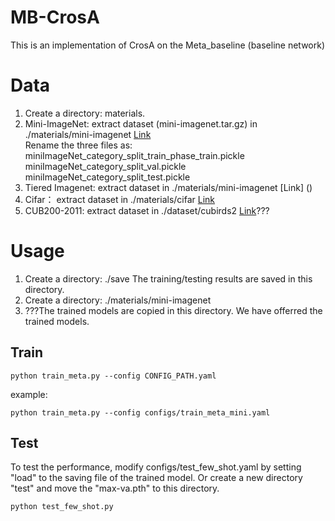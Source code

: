 # MB-CrosA
This is an implementation of CrosA on the Meta_baseline (baseline network)

# Data
1. Create a directory: materials. 
2. Mini-ImageNet: extract dataset (mini-imagenet.tar.gz) in ./materials/mini-imagenet  [Link](https://drive.google.com/file/d/16V_ZlkW4SsnNDtnGmaBRq2OoPmUOc5mY/view?pli=1)
   <br>Rename the three files as:
          <br>  miniImageNet_category_split_train_phase_train.pickle
          <br>  miniImageNet_category_split_val.pickle
          <br>  miniImageNet_category_split_test.pickle
4. Tiered Imagenet: extract dataset in ./materials/mini-imagenet  [Link] ()
5. Cifar： extract dataset in ./materials/cifar [Link](https://drive.google.com/file/d/1JfnX_8MIHHOdmiOTX96B8IGSgR8d6hZL/view?usp=drive_link)
6. CUB200-2011: extract dataset in ./dataset/cubirds2  [Link](https://drive.google.com/file/d/1hbzc_P1FuxMkcabkgn9ZKinBwW683j45/view)???

# Usage
1. Create a directory: ./save The training/testing results are saved in this directory.
2. Create a directory: ./materials/mini-imagenet
3. ???The trained models are copied in this directory. We have offerred the trained models.
## Train
```
python train_meta.py --config CONFIG_PATH.yaml
```
example:
```
python train_meta.py --config configs/train_meta_mini.yaml
```

## Test
To test the performance, modify configs/test_few_shot.yaml by setting "load" to the saving file of the trained model. Or create a new directory "test" and move the "max-va.pth" to this directory.
```
python test_few_shot.py
```
